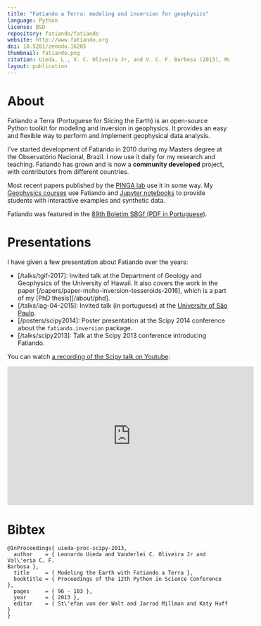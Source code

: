 ```yaml
---
title: "Fatiando a Terra: modeling and inversion for geophysics"
language: Python
license: BSD
repository: fatiando/fatiando
website: http://www.fatiando.org
doi: 10.5281/zenodo.16205
thumbnail: fatiando.png
citation: Uieda, L., V. C. Oliveira Jr, and V. C. F. Barbosa (2013), Modeling the Earth with Fatiando a Terra, Proceedings of the 12th Python in Science Conference, pp. 91-98.
layout: publication
---
```


# About

Fatiando a Terra (Portuguese for Slicing the Earth) is an open-source Python
toolkit for modeling and inversion in geophysics. It provides an easy and
flexible way to perform and implement geophysical data analysis.

I've started development of Fatiando in 2010 during my Masters degree at the
Observatório Nacional, Brazil.
I now use it daily for my research and teaching.
Fatiando has grown and is now a **community developed** project, with
contributors from different countries.

Most recent papers published by the [PINGA lab](http://www.pinga-lab.org) use
it in some way.
My [Geophysics courses](/teaching) use Fatiando and
[Jupyter notebooks](http://jupyter.org/) to provide students with interactive
examples and synthetic data.

Fatiando was featured in the [89th Boletim SBGf (PDF in
Portuguese)](http://sys2.sbgf.org.br/portal/images/stories/Arquivos/Boletim_89-2014.pdf).


# Presentations

I have given a few presentation about Fatiando over the years:

* [/talks/tgif-2017]: Invited talk at the Department of Geology and Geophysics
  of the University of Hawaii. It also covers the work in the paper
  [/papers/paper-moho-inversion-tesseroids-2016], which is a part of my
  [PhD thesis][/about/phd].
* [/talks/iag-04-2015]: Invited talk (in portuguese) at the
  [University of São Paulo](http://www.iag.usp.br/).
* [/posters/scipy2014]: Poster presentation at the Scipy 2014 conference about
  the `fatiando.inversion` package.
* [/talks/scipy2013]: Talk at the Scipy 2013 conference introducing Fatiando.


You can watch
[a recording of the Scipy talk on Youtube](https://youtu.be/Ec38h1oB8cc):

<div class="embed-responsive embed-responsive-16by9">
<iframe width="560" height="315"
src="https://www.youtube.com/embed/Ec38h1oB8cc" frameborder="0"
allowfullscreen></iframe>
</div>


# Bibtex

    @InProceedings{ uieda-proc-scipy-2013,
      author    = { Leonardo Uieda and Vanderlei C. Oliveira Jr and Val\'eria C. F.
    Barbosa },
      title     = { Modeling the Earth with Fatiando a Terra },
      booktitle = { Proceedings of the 12th Python in Science Conference },
      pages     = { 96 - 103 },
      year      = { 2013 },
      editor    = { St\'efan van der Walt and Jarrod Millman and Katy Huff }
    }
